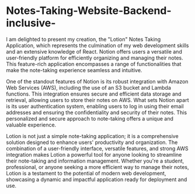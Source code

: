 # Notes-Taking-Website-Backend-inclusive-

I am delighted to present my creation, the "Lotion" Notes Taking Application, which represents the culmination of my web development skills and an extensive knowledge of React. Notion offers users a versatile and user-friendly platform for efficiently organizing and managing their notes. This feature-rich application encompasses a range of functionalities that make the note-taking experience seamless and intuitive.

One of the standout features of Notion is its robust integration with Amazon Web Services (AWS), including the use of an S3 bucket and Lambda functions. This integration ensures secure and efficient data storage and retrieval, allowing users to store their notes on AWS. What sets Notion apart is its user authentication system, enabling users to log in using their email addresses and ensuring the confidentiality and security of their notes. This personalized and secure approach to note-taking offers a unique and valuable experience.

Lotion is not just a simple note-taking application; it is a comprehensive solution designed to enhance users' productivity and organization. The combination of a user-friendly interface, versatile features, and strong AWS integration makes Lotion a powerful tool for anyone looking to streamline their note-taking and information management. Whether you're a student, professional, or anyone seeking a more efficient way to manage their notes, Lotion is a testament to the potential of modern web development, showcasing a dynamic and impactful application ready for deployment and use.
